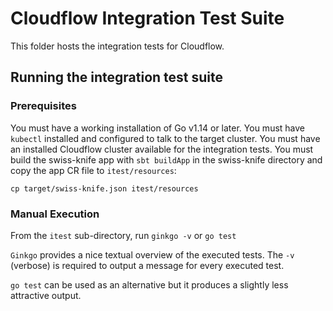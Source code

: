 # Cloudflow Integration Test Suite

This folder hosts the integration tests for Cloudflow.


## Running the integration test suite
### Prerequisites
You must have a working installation of Go v1.14 or later.
You must have `kubectl` installed and configured to talk to the target cluster.
You must have an installed Cloudflow cluster available for the integration tests.
You must build the swiss-knife app with `sbt buildApp` in the swiss-knife directory and copy the app CR file to `itest/resources`:

    cp target/swiss-knife.json itest/resources

### Manual Execution
From the `itest` sub-directory, run `ginkgo -v` or `go test`

`Ginkgo` provides a nice textual overview of the executed tests.
The `-v` (verbose) is required to output a message for every executed test.

`go test` can be used as an alternative but it produces a slightly less attractive output.
